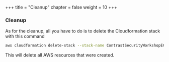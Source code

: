 +++
title = "Cleanup"
chapter = false
weight = 10
+++

### Cleanup 

As for the cleanup, all you have to do is to delete the Cloudformation stack with this command

```bash
aws cloudformation delete-stack --stack-name ContrastSecurityWorkshopECS
```
This will delete all AWS resources that were created.

